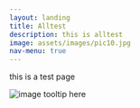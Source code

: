 ```yaml
---
layout: landing
title: Alltest
description: this is alltest
image: assets/images/pic10.jpg
nav-menu: true
---
```


this is a test page

![image tooltip here](/assets/images/pic07.jpg)

